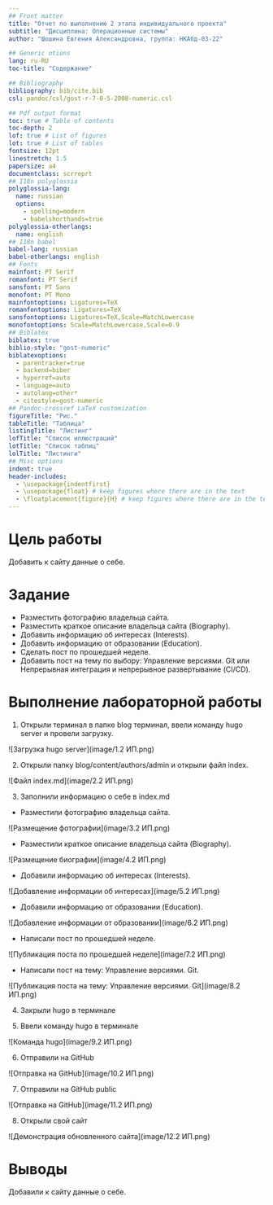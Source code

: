 ```yaml
---
## Front matter
title: "Отчет по выполнению 2 этапа индивидуального проекта"
subtitle: "Дисциплина: Операционные системы"
author: "Шошина Евгения Александровна, группа: НКАбд-03-22"

## Generic otions
lang: ru-RU
toc-title: "Содержание"

## Bibliography
bibliography: bib/cite.bib
csl: pandoc/csl/gost-r-7-0-5-2008-numeric.csl

## Pdf output format
toc: true # Table of contents
toc-depth: 2
lof: true # List of figures
lot: true # List of tables
fontsize: 12pt
linestretch: 1.5
papersize: a4
documentclass: scrreprt
## I18n polyglossia
polyglossia-lang:
  name: russian
  options:
	- spelling=modern
	- babelshorthands=true
polyglossia-otherlangs:
  name: english
## I18n babel
babel-lang: russian
babel-otherlangs: english
## Fonts
mainfont: PT Serif
romanfont: PT Serif
sansfont: PT Sans
monofont: PT Mono
mainfontoptions: Ligatures=TeX
romanfontoptions: Ligatures=TeX
sansfontoptions: Ligatures=TeX,Scale=MatchLowercase
monofontoptions: Scale=MatchLowercase,Scale=0.9
## Biblatex
biblatex: true
biblio-style: "gost-numeric"
biblatexoptions:
  - parentracker=true
  - backend=biber
  - hyperref=auto
  - language=auto
  - autolang=other*
  - citestyle=gost-numeric
## Pandoc-crossref LaTeX customization
figureTitle: "Рис."
tableTitle: "Таблица"
listingTitle: "Листинг"
lofTitle: "Список иллюстраций"
lotTitle: "Список таблиц"
lolTitle: "Листинги"
## Misc options
indent: true
header-includes:
  - \usepackage{indentfirst}
  - \usepackage{float} # keep figures where there are in the text
  - \floatplacement{figure}{H} # keep figures where there are in the text
---
```


# Цель работы

Добавить к сайту данные о себе.

# Задание

- Разместить фотографию владельца сайта.
- Разместить краткое описание владельца сайта (Biography).
- Добавить информацию об интересах (Interests).
- Добавить информацию от образовании (Education).
- Сделать пост по прошедшей неделе.
- Добавить пост на тему по выбору: Управление версиями. Git или Непрерывная интеграция и непрерывное развертывание (CI/CD).

# Выполнение лабораторной работы

1. Открыли терминал в папке blog терминал, ввели команду hugo server и провели загрузку.

![Загрузка hugo server](image/1.2 ИП.png)

2. Открыли папку blog/content/authors/admin и открыли файл index.

![Файл index.md](image/2.2 ИП.png)

3. Заполнили информацию о себе в index.md

- Разместили фотографию владельца сайта.

![Размещение фотографии](image/3.2 ИП.png)

- Разместили краткое описание владельца сайта (Biography).

![Размещение биографии](image/4.2 ИП.png)

- Добавили информацию об интересах (Interests).

![Добавление информации об интересах](image/5.2 ИП.png)

- Добавили информацию от образовании (Education).

![Добавление информации от образовании](image/6.2 ИП.png)

- Написали пост по прошедшей неделе.

![Публикация поста по прошедшей неделе](image/7.2 ИП.png)

- Написали пост на тему: Управление версиями. Git.

![Публикация поста на тему: Управление версиями. Git](image/8.2 ИП.png)

4. Закрыли hugo в терминале

5. Ввели команду hugo в терминале

![Команда hugo](image/9.2 ИП.png)

6. Отправили на GitHub

![Отправка на GitHub](image/10.2 ИП.png)

7. Отправили на GitHub public

![Отправка на GitHub](image/11.2 ИП.png)

8. Открыли свой сайт

![Демонстрация обновленного сайта](image/12.2 ИП.png)

# Выводы

Добавили к сайту данные о себе.



